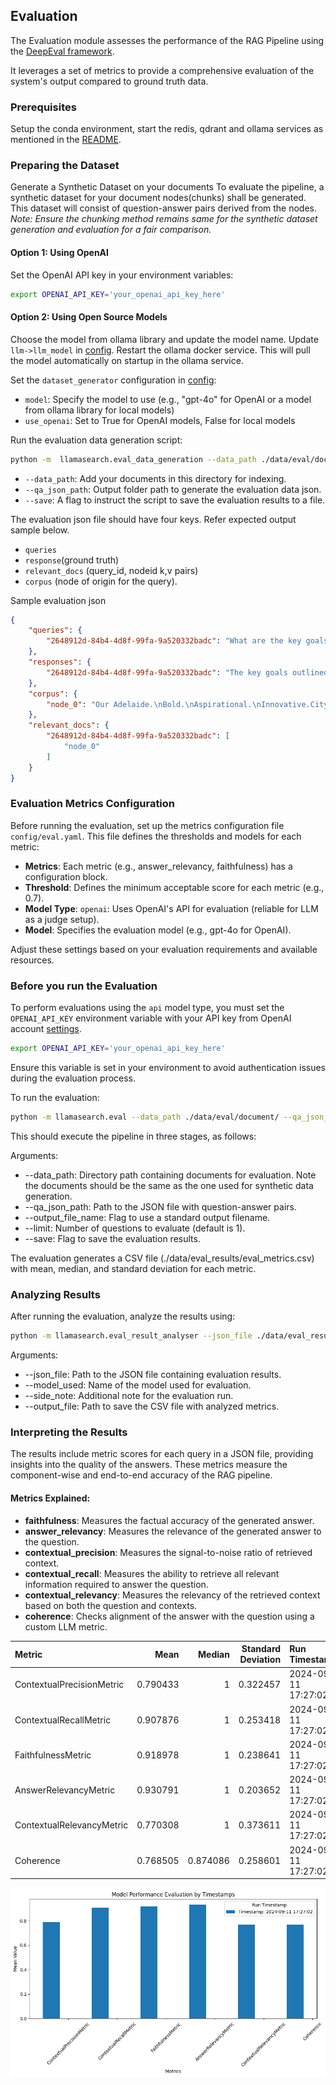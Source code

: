 ## Evaluation

The Evaluation module assesses the performance of the RAG Pipeline using the [DeepEval framework](https://github.com/confident-ai/deepeval).

It leverages a set of metrics to provide a comprehensive evaluation of the system's output compared to ground truth data.

### Prerequisites

Setup the conda environment, start the redis, qdrant and ollama services as mentioned in the [README](../README.md).


### Preparing the Dataset

Generate a Synthetic Dataset on your documents
To evaluate the pipeline, a synthetic dataset for your document nodes(chunks) shall be generated. This dataset will consist of question-answer pairs derived from the nodes. 
*Note: Ensure the chunking method remains same for the synthetic dataset generation and evaluation for a fair comparison.*


#### Option 1: Using OpenAI

Set the OpenAI API key in your environment variables:
```bash
export OPENAI_API_KEY='your_openai_api_key_here'
```

#### Option 2: Using Open Source Models

Choose the model from ollama library and update the model name. Update `llm->llm_model`  in [config](../config/config.dev.yaml). Restart the ollama docker service. This will pull the model automatically on startup in the ollama service.

Set the `dataset_generator` configuration in [config](../config/config.dev.yaml):
  - `model`: Specify the model to use (e.g., "gpt-4o" for OpenAI or a model from ollama library for local models)
  - `use_openai`: Set to True for OpenAI models, False for local models

Run the evaluation data generation script:

```bash
python -m  llamasearch.eval_data_generation --data_path ./data/eval/document/ --qa_json_path ./data/eval --save --node_limit 1
```
- `--data_path`: Add your documents in this directory for indexing.
- `--qa_json_path`: Output folder path to generate the evaluation data json.
- `--save`: A flag to instruct the script to save the evaluation results to a file.

The evaluation json file should have four keys. Refer expected output sample below.
  - `queries`
  - `response`(ground truth)
  - `relevant_docs` (query_id, nodeid k,v pairs)
  - `corpus` (node of origin for the query).

Sample evaluation json
```json
{
    "queries": {
        "2648912d-84b4-4d8f-99fa-9a520332badc": "What are the key goals outlined in the City of Adelaide's Strategic Plan for 2024-2028?"
    },
    "responses": {
        "2648912d-84b4-4d8f-99fa-9a520332badc": "The key goals outlined in the City of Adelaide's Strategic Plan for 2024-2028 are to foster boldness, aspiration, and innovation within the city."
    },
    "corpus": {
        "node_0": "Our Adelaide.\nBold.\nAspirational.\nInnovative.City of Adelaide\nStrategic Plan  \n2024  –2028"
    },
    "relevant_docs": {
        "2648912d-84b4-4d8f-99fa-9a520332badc": [
            "node_0"
        ]
    }
}
```

### Evaluation Metrics Configuration

Before running the evaluation, set up the metrics configuration file `config/eval.yaml`. This file defines the thresholds and models for each metric:

- **Metrics**: Each metric (e.g., answer_relevancy, faithfulness) has a configuration block.
- **Threshold**: Defines the minimum acceptable score for each metric (e.g., 0.7).
- **Model Type**: `openai`: Uses OpenAI's API for evaluation (reliable for LLM as a judge setup).
- **Model**: Specifies the evaluation model (e.g., gpt-4o for OpenAI).

Adjust these settings based on your evaluation requirements and available resources.

### Before you run the Evaluation

To perform evaluations using the `api` model type, you must set the `OPENAI_API_KEY` environment variable with your API key from OpenAI account [settings](https://platform.openai.com/api-keys).
```bash
export OPENAI_API_KEY='your_openai_api_key_here'
```

Ensure this variable is set in your environment to avoid authentication issues during the evaluation process.


To run the evaluation:

```bash
python -m llamasearch.eval --data_path ./data/eval/document/ --qa_json_path data/eval/qa_pairs/qna_dataset_xxxx_yyyy.json --output_file_name --limit 1 --save
```
This should execute the pipeline in three stages, as follows:

Arguments:
- --data_path: Directory path containing documents for evaluation. Note the documents should be the same as the one used for synthetic data generation.
- --qa_json_path: Path to the JSON file with question-answer pairs.
- --output_file_name: Flag to use a standard output filename.
- --limit: Number of questions to evaluate (default is 1).
- --save: Flag to save the evaluation results.

The evaluation generates a CSV file (./data/eval_results/eval_metrics.csv) with mean, median, and standard deviation for each metric.

### Analyzing Results

After running the evaluation, analyze the results using:

```bash
python -m llamasearch.eval_result_analyser --json_file ./data/eval_results/evaluation_result_metrics.json --model_used gpt-4o --side_note "Initial evaluation" --output_file ./data/eval_results/eval_metrics.csv
```

Arguments:
- --json_file: Path to the JSON file containing evaluation results.
- --model_used: Name of the model used for evaluation.
- --side_note: Additional note for the evaluation run.
- --output_file: Path to save the CSV file with analyzed metrics.

### Interpreting the Results

The results include metric scores for each query in a JSON file, providing insights into the quality of the answers. These metrics measure the component-wise and end-to-end accuracy of the RAG pipeline.

#### Metrics Explained:

- **faithfulness**: Measures the factual accuracy of the generated answer.
- **answer_relevancy**: Measures the relevance of the generated answer to the question.
- **contextual_precision**: Measures the signal-to-noise ratio of retrieved context.
- **contextual_recall**: Measures the ability to retrieve all relevant information required to answer the question.
- **contextual_relevancy**: Measures the relevancy of the retrieved context based on both the question and contexts.
- **coherence**: Checks alignment of the answer with the question using a custom LLM metric.

| Metric                    |     Mean |   Median |   Standard Deviation | Run Timestamp       | Model Used   | Side Note          |
|:--------------------------|---------:|---------:|---------------------:|:--------------------|:-------------|:-------------------|
| ContextualPrecisionMetric  | 0.790433 | 1        |             0.322457 | 2024-09-11 17:27:02 | gpt-4o       | Initial evaluation  |
| ContextualRecallMetric     | 0.907876 | 1        |             0.253418 | 2024-09-11 17:27:02 | gpt-4o       | Initial evaluation  |
| FaithfulnessMetric         | 0.918978 | 1        |             0.238641 | 2024-09-11 17:27:02 | gpt-4o       | Initial evaluation  |
| AnswerRelevancyMetric      | 0.930791 | 1        |             0.203652 | 2024-09-11 17:27:02 | gpt-4o       | Initial evaluation  |
| ContextualRelevancyMetric  | 0.770308 | 1        |             0.373611 | 2024-09-11 17:27:02 | gpt-4o       | Initial evaluation  |
| Coherence                  | 0.768505 | 0.874086 |             0.258601 | 2024-09-11 17:27:02 | gpt-4o       | Initial evaluation  |

 ![alt text](../assets/results_evaluation.png)